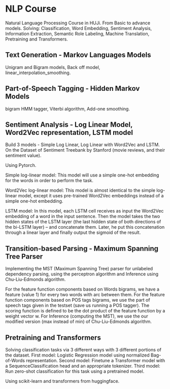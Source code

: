 # NLP Course
Natural Language Processing Course in HUJi. From Basic to advance models. Solving: Classification, Word Embedding, Sentiment Analysis, Information Extraction, Semantic Role Labeling, Machine Translation, Pretraining and Transformers.


## Text Generation - Markov Languages Models
Unigram and Bigram models, Back off model, linear_interpolation_smoothing.


## Part-of-Speech Tagging - Hidden Markov Models
bigram HMM tagger, Viterbi algorithm, Add-one smoothing.


## Sentiment Analysis - Log Linear Model, Word2Vec representation, LSTM model
Build 3 models - Simple Log Linear, Log Linear with Word2Vec and LSTM.
On the Dataset of Sentiment Treebank by Stanford (movie reviews, and their sentiment value).

Using Pytorch.

Simple log-linear model:
This model will use a simple one-hot embedding for the words in order to perform the task.

Word2Vec log-linear model:
This model is almost identical to the simple log-linear model, except it uses pre-trained
Word2Vec embeddings instead of a simple one-hot embedding.

LSTM model:
In this model, each LSTM cell receives as input the Word2Vec embedding of a word in the
input sentence. Then the model takes the two hidden states of the LSTM layer (the last hidden
state of both directions of the bi-LSTM layer) – and concatenate them. Later, he put this
concatenation through a linear layer and finally output the sigmoid of the result.


## Transition-based Parsing - Maximum Spanning Tree Parser
Implementing the MST (Maximum Spanning Tree) parser for unlabeled dependency parsing, using the perceptron algorithm and Inference using Chu-Liu-Edmonds algorithm.

For the feature function components based on Words bigrams, we have a feature (value 1) for every two words with arc between them.
For the feature function components based on POS tags bigrams, we use the part of speech tags given in the testset (save us running a POS tagger).
The scoring function is defined to be the dot product of the feature function by a weight vector w.
For Inference (computing the MST), we use the our modified version (max instead of min) of Chu-Liu-Edmonds algorithm.


## Pretraining and Transformers
Solving classification tasks via 3 different ways with 3 different portions of the dataset.
First model: Logistic Regression model using normalized Bag-of-Words representation.
Second model: Finetune a Transformer model with a SequenceClassification head and an appropriate tokenizer.
Third model: Run zero-shot classification for this task using a pretrained model.

Using scikit-learn and transformers from huggingface.
